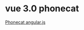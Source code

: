 # vue 3.0 phonecat

[Phonecat angular.js](http://angular.github.io/angular-phonecat/step-14/app/#!/phones)

